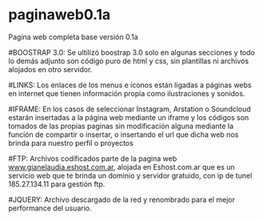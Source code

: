 # paginaweb0.1a

Pagina web completa base versión 0.1a

#BOOSTRAP 3.0:
Se ultilizó boostrap 3.0 solo en algunas secciones y todo lo demás adjunto son código puro de html y css, sin plantillas ni archivos alojados en otro servidor.

#LINKS:
Los enlaces de los menus e íconos están ligadas a páginas webs en internet que tienen información propia como ilustraciones y sonidos.

#IFRAME:
En los casos de seleccionar Instagram, Arstation o Soundcloud estarán insertadas a la página web mediante un iframe y los códigos son tomados de las propias paginas sin modificación alguna mediante la función de compartir o insertar, o insertando el url que dicha web nos brinda para nuestro perfil o proyectos

#FTP:
Archivos codificados parte de la pagina web www.gianelaudia.eshost.com.ar, alojada en Eshost.com.ar que es un servicio web que te brinda un dominio y servidor gratuido, con ip de tunel 185.27.134.11 para gestión ftp.

#JQUERY:
Archivo descargado de la red y renombrado para el mejor performance del usuario.
